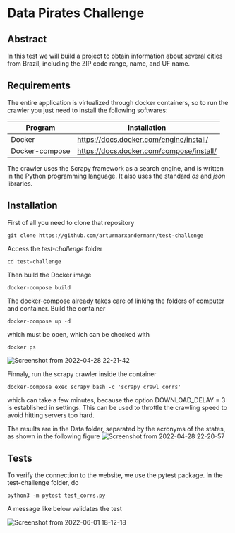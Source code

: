 # Data Pirates Challenge
## Abstract
In this test we will build a project to obtain information about several cities
from Brazil, including the ZIP code range, name, and UF name.

## Requirements
The entire application is virtualized through docker containers, so 
to run the crawler you just need to install the following softwares:

| Program | Installation |
| --- | --- |
|Docker | https://docs.docker.com/engine/install/  |
|Docker-compose | https://docs.docker.com/compose/install/ |

The crawler uses the Scrapy framework as a search engine, and is written in the Python programming language.
It also uses the standard *os* and *json* libraries.

## Installation 
First of all you need to clone that repository

```git clone https://github.com/arturmarxandermann/test-challenge```

Access the *test-challenge* folder

```cd test-challenge```

Then build the Docker image

```docker-compose build```

The docker-compose already takes care of linking the folders
of computer and container. Build the container

```docker-compose up -d ```

which must be open, which can be checked with

```docker ps```

![Screenshot from 2022-04-28 22-21-42](https://user-images.githubusercontent.com/71330975/165871812-341d3f97-03ab-4beb-8739-de95df2fc17f.png)

Finnaly,  run the scrapy crawler inside the container

```docker-compose exec scrapy bash -c 'scrapy crawl corrs'```

which can take a few minutes, because the option DOWNLOAD_DELAY = 3 is established in settings.
This can be used to throttle the crawling speed to avoid hitting servers too hard.

The results are in the Data folder, separated by the acronyms of the states, as shown in the following figure
![Screenshot from 2022-04-28 22-20-57](https://user-images.githubusercontent.com/71330975/165871705-3047e940-116c-4de4-8f26-b00a995c8f23.png)


## Tests 
To verify the connection to the website, we use the pytest package.
In the test-challenge folder, do

```python3 -m pytest test_corrs.py```

A message like below validates the test


![Screenshot from 2022-06-01 18-12-18](https://user-images.githubusercontent.com/71330975/171502718-5be91b7c-ab11-4ed8-ab3c-f48d6d9ad9a3.png)










 
